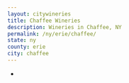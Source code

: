 ```yaml
---
layout: citywineries
title: Chaffee Wineries
description: Wineries in Chaffee, NY
permalink: /ny/erie/chaffee/
state: ny
county: erie
city: chaffee
---
```

-
